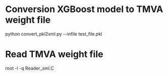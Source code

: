 # Conversion XGBoost model to TMVA weight file
python convert_pkl2xml.py --infile test_file.pkl  <br /> 

# Read TMVA weight file
root -l -q Reader_xml.C <br />
